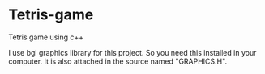 # Tetris-game
Tetris game using c++

I use bgi graphics library for this project. So you need this installed in your computer. It is also attached in the source named "GRAPHICS.H".
